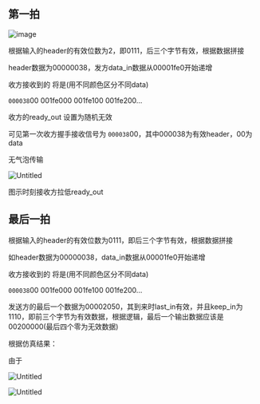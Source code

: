 ## 第一拍

![image](https://github.com/ljqljqljq8/test/assets/118333395/22611a66-97ed-45c8-a942-efa0d31870b4)


根据输入的header的有效位数为2，即0111，后三个字节有效，根据数据拼接

header数据为00000038，发方data_in数据从00001fe0开始递增

收方接收到的 将是(用不同颜色区分不同data)

`000038`00  001fe000  001fe100  001fe200…

收方的ready_out 设置为随机无效

可见第一次收方握手接收信号为 `000038`00，其中000038为有效header，00为data

无气泡传输

![Untitled](https://prod-files-secure.s3.us-west-2.amazonaws.com/e986544c-e205-431e-a304-1609de685016/66f004d8-f250-483c-bcca-e900f147d0ec/Untitled.png)

图示时刻接收方拉低ready_out

## 最后一拍

根据输入的header的有效位数为0111，即后三个字节有效，根据数据拼接

如header数据为00000038，data_in数据从00001fe0开始递增

收方接收到的 将是(用不同颜色区分不同data)

`000038`00  001fe000  001fe100  001fe200…

发送方的最后一个数据为00002050，其到来时last_in有效，并且keep_in为1110，即前三个字节为有效数据，根据逻辑，最后一个输出数据应该是00200000(最后四个零为无效数据)

根据仿真结果：

由于

![Untitled](https://prod-files-secure.s3.us-west-2.amazonaws.com/e986544c-e205-431e-a304-1609de685016/c4a958f5-dc4e-4532-9b40-b8526c744d3d/Untitled.png)

![Untitled](https://prod-files-secure.s3.us-west-2.amazonaws.com/e986544c-e205-431e-a304-1609de685016/c1d7b7c4-2dd2-452f-84bf-18e32add9277/Untitled.png)
